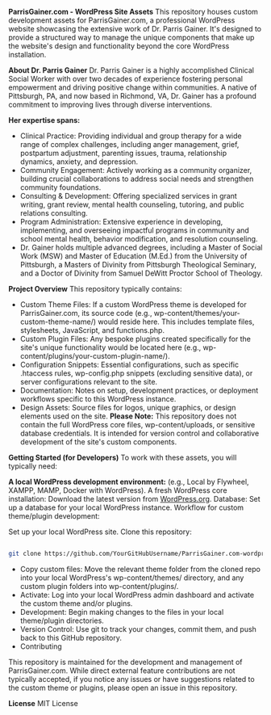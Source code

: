 **ParrisGainer.com - WordPress Site Assets**
This repository houses custom development assets for ParrisGainer.com, a professional WordPress website showcasing the extensive work of Dr. Parris Gainer. It's designed to provide a structured way to manage the unique components that make up the website's design and functionality beyond the core WordPress installation.

**About Dr. Parris Gainer**
Dr. Parris Gainer is a highly accomplished Clinical Social Worker with over two decades of experience fostering personal empowerment and driving positive change within communities. A native of Pittsburgh, PA, and now based in Richmond, VA, Dr. Gainer has a profound commitment to improving lives through diverse interventions.

**Her expertise spans:**

- Clinical Practice: Providing individual and group therapy for a wide range of complex challenges, including anger management, grief, postpartum adjustment, parenting issues, trauma, relationship dynamics, anxiety, and depression.
- Community Engagement: Actively working as a community organizer, building crucial collaborations to address social needs and strengthen community foundations.
- Consulting & Development: Offering specialized services in grant writing, grant review, mental health counseling, tutoring, and public relations consulting.
- Program Administration: Extensive experience in developing, implementing, and overseeing impactful programs in community and school mental health, behavior modification, and resolution counseling.
- Dr. Gainer holds multiple advanced degrees, including a Master of Social Work (MSW) and Master of Education (M.Ed.) from the University of Pittsburgh, a Masters of Divinity from Pittsburgh Theological Seminary, and a Doctor of Divinity from Samuel DeWitt Proctor School of Theology.

**Project Overview**
This repository typically contains:

- Custom Theme Files: If a custom WordPress theme is developed for ParrisGainer.com, its source code (e.g., wp-content/themes/your-custom-theme-name/) would reside here. This includes template files, stylesheets, JavaScript, and functions.php.
- Custom Plugin Files: Any bespoke plugins created specifically for the site's unique functionality would be located here (e.g., wp-content/plugins/your-custom-plugin-name/).
- Configuration Snippets: Essential configurations, such as specific .htaccess rules, wp-config.php snippets (excluding sensitive data), or server configurations relevant to the site.
- Documentation: Notes on setup, development practices, or deployment workflows specific to this WordPress instance.
- Design Assets: Source files for logos, unique graphics, or design elements used on the site.
**Please Note:** This repository does not contain the full WordPress core files, wp-content/uploads, or sensitive database credentials. It is intended for version control and collaborative development of the site's custom components.

**Getting Started (for Developers)**
To work with these assets, you will typically need:

**A local WordPress development environment:** (e.g., Local by Flywheel, XAMPP, MAMP, Docker with WordPress).
A fresh WordPress core installation: Download the latest version from [WordPress.org](https://wordpress.org/download/).
Database: Set up a database for your local WordPress instance.
Workflow for custom theme/plugin development:

Set up your local WordPress site.
Clone this repository:
```Bash

git clone https://github.com/YourGitHubUsername/ParrisGainer.com-wordpress.git
```

- Copy custom files: Move the relevant theme folder from the cloned repo into your local WordPress's wp-content/themes/ directory, and any custom plugin folders into wp-content/plugins/.
- Activate: Log into your local WordPress admin dashboard and activate the custom theme and/or plugins.
- Development: Begin making changes to the files in your local theme/plugin directories.
- Version Control: Use git to track your changes, commit them, and push back to this GitHub repository.
- Contributing

This repository is maintained for the development and management of ParrisGainer.com. While direct external feature contributions are not typically accepted, if you notice any issues or have suggestions related to the custom theme or plugins, please open an issue in this repository.

**License**
MIT License
